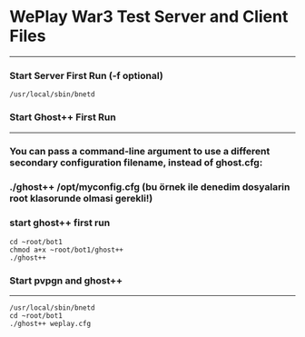 # WePlay War3 Test Server and Client Files
---

### Start Server First Run (-f optional)
```
/usr/local/sbin/bnetd
```

### Start Ghost++ First Run
---
### You can pass a command-line argument to use a different secondary configuration filename, instead of ghost.cfg:
### ./ghost++ /opt/myconfig.cfg (bu örnek ile denedim dosyalarin root klasorunde olmasi gerekli!)

### start ghost++ first run
```
cd ~root/bot1
chmod a+x ~root/bot1/ghost++
./ghost++
```

### Start pvpgn and ghost++
---
```
/usr/local/sbin/bnetd
cd ~root/bot1
./ghost++ weplay.cfg
```
